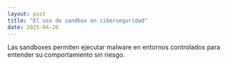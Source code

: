 ```yaml
---
layout: post
title: "El uso de sandbox en ciberseguridad"
date: 2025-04-20
---
```


Las sandboxes permiten ejecutar malware en entornos controlados para entender su comportamiento sin riesgo.
